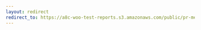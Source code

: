 ```yaml
---
layout: redirect
redirect_to: https://a8c-woo-test-reports.s3.amazonaws.com/public/pr-merge/45445/api/index.html
---
```

